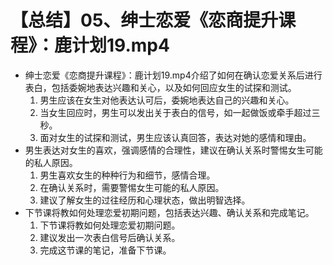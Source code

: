 # 【总结】05、绅士恋爱《恋商提升课程》：鹿计划19.mp4

-   绅士恋爱《恋商提升课程》：鹿计划19.mp4介绍了如何在确认恋爱关系后进行表白，包括委婉地表达兴趣和关心，以及如何回应女生的试探和测试。
    1.  男生应该在女生对他表达认可后，委婉地表达自己的兴趣和关心。
    2.  当女生回应时，男生可以发出关于表白的信号，如一起做饭或牵手超过三秒。
    3.  面对女生的试探和测试，男生应该认真回答，表达对她的感情和理由。
-   男生表达对女生的喜欢，强调感情的合理性，建议在确认关系时警惕女生可能的私人原因。
    1.  男生喜欢女生的种种行为和细节，感情合理。
    2.  在确认关系时，需要警惕女生可能的私人原因。
    3.  建议了解女生的过往经历和心理状态，做出明智选择。
-   下节课将教如何处理恋爱初期问题，包括表达兴趣、确认关系和完成笔记。
    1.  下节课将教如何处理恋爱初期问题。
    2.  建议发出一次表白信号后确认关系。
    3.  完成这节课的笔记，准备下节课。